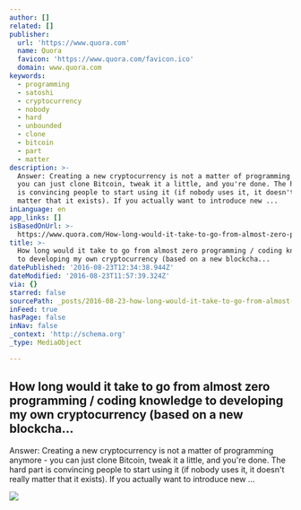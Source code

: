 ```yaml
---
author: []
related: []
publisher:
  url: 'https://www.quora.com'
  name: Quora
  favicon: 'https://www.quora.com/favicon.ico'
  domain: www.quora.com
keywords:
  - programming
  - satoshi
  - cryptocurrency
  - nobody
  - hard
  - unbounded
  - clone
  - bitcoin
  - part
  - matter
description: >-
  Answer: Creating a new cryptocurrency is not a matter of programming anymore -
  you can just clone Bitcoin, tweak it a little, and you're done. The hard part
  is convincing people to start using it (if nobody uses it, it doesn't really
  matter that it exists). If you actually want to introduce new ...
inLanguage: en
app_links: []
isBasedOnUrl: >-
  https://www.quora.com/How-long-would-it-take-to-go-from-almost-zero-programming-coding-knowledge-to-developing-my-own-cryptocurrency-based-on-a-new-blockchain
title: >-
  How long would it take to go from almost zero programming / coding knowledge
  to developing my own cryptocurrency (based on a new blockcha...
datePublished: '2016-08-23T12:34:38.944Z'
dateModified: '2016-08-23T11:57:39.324Z'
via: {}
starred: false
sourcePath: _posts/2016-08-23-how-long-would-it-take-to-go-from-almost-zero-programming.md
inFeed: true
hasPage: false
inNav: false
_context: 'http://schema.org'
_type: MediaObject

---
```

<article style=""><h1>How long would it take to go from almost zero programming / coding knowledge to developing my own cryptocurrency (based on a new blockcha...</h1><p>Answer: Creating a new cryptocurrency is not a matter of programming anymore - you can just clone Bitcoin, tweak it a little, and you're done. The hard part is convincing people to start using it (if nobody uses it, it doesn't really matter that it exists). If you actually want to introduce new ...</p><img src="https://qph.ec.quoracdn.net/main-thumb-t-3544-200-DDa210tdHWnSwW0GbWfobW5lRxdVxTS3.jpeg" /></article>